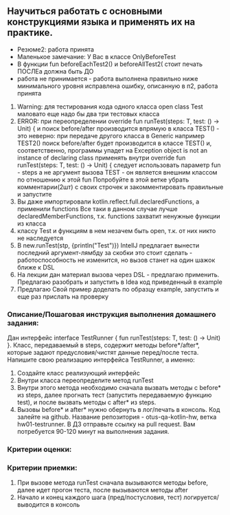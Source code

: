 ## Научиться работать с основными конструкциями языка и применять их на практике.
* Резюме2: работа принята
* Маленькое замечание: У Вас в классе OnlyBeforeTest
* В функции  fun beforeEachTest2() и beforeAllTest2( стоит печать ПОСЛЕа должна быть ДО
* работа не принимается - работа выполнена правильно ниже минимального уровня
  исправлена  ошибку, описанную в п2, работа принята
1)  Warning: для тестирования кода одного класса open class Test маловато еще надо бы два три тестовых класса
2) ERROR: при переопределении override fun <T> runTest(steps: T, test: () -> Unit) {
и поиск before/after производится впрямую в класса TEST() - это неверно: при передаче другого класса в Generic
например TEST2() поиск before/after будет производится  в классе TEST() и, соответственно, программы упадет на
   Exception object is not an instance of declaring class
применять внутри override fun <T> runTest(steps: T, test: () -> Unit) { следует использовать параметр fun - steps
а не аргумент вызова TEST - он является внешним классом по отношению к этой fun
Попробуйте в этой ветке убрать комментарии(2шт) с своих строчек и закомментировать правильные и запустите
3) Вы даже импортировали kotlin.reflect.full.declaredFunctions, а применили functions
Все таки в данном случае лучше declaredMemberFunctions, т.к. functions захватит ненужные функции из класса
4) классу Test и функциям в нем незачем быть open, т.к. от них никто не наследуется
5) В new.runTest(stp, {println("Test")}) IntellJ предлагает вынести последний аргумент-лямбду за скобки
это стоит сделать - работоспособность не изменится, но вызов станет на один шажок ближе к DSL
6) На лекции дан материал вызова через DSL - предлагаю применить.
   Предлагаю разобрать и запустить в Idea код приведенный в example
7) Предлагаю Свой пример доделать по образцу example, запустить и еще раз прислать на проверку

### Описание/Пошаговая инструкция выполнения домашнего задания:
Дан интерфейс interface TestRunner { fun <T> runTest(steps: T, test: () -> Unit) }. Класс, передаваемый в steps,  содержит методы before*/after*, которые задают предусловия/чистят данные перед/после теста.
Напишите свою реализацию интерфейса TestRunner, а именно:
1) Создайте класс реализующий интерфейс
2) Внутри класса переопределите метод runTest
3) Внутри этого метода необходимо сначала вызвать методы с before* из steps, далее прогнать тест (запустить передаваемую функцию test), и после вызвать методы с after* из steps.
4) Вызовы before* и after* нужно обернуть в лог/печать в консоль.
Код залейте на github. Название репозитория - otus-qa-kotlin-hw, ветка hw01-testrunner. В ДЗ отправьте ссылку на pull request.
Вам потребуется 90-120 минут на выполнения задания.
### Критерии оценки:
### Критерии приемки:

1. При вызове метода runTest сначала вызываются методы before, далее идет прогон теста, после вызываются методы after
2. Начало и конец каждого шага (пред/постусловия, тест) логируется/выводится в консоль

